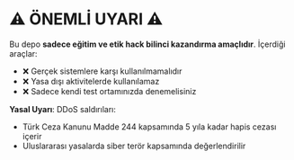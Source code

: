 
# ⚠️ ÖNEMLİ UYARI ⚠️

Bu depo **sadece eğitim ve etik hack bilinci kazandırma amaçlıdır**. İçerdiği araçlar:

- ❌ Gerçek sistemlere karşı kullanılmamalıdır
- ❌ Yasa dışı aktivitelerde kullanılamaz
- ❌ Sadece kendi test ortamınızda denemelisiniz

**Yasal Uyarı**: DDoS saldırıları:
- Türk Ceza Kanunu Madde 244 kapsamında 5 yıla kadar hapis cezası içerir
- Uluslararası yasalarda siber terör kapsamında değerlendirilir
